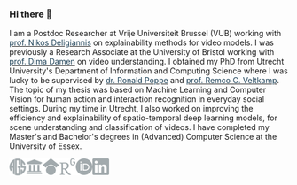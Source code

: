 ### Hi there 👋

I am a Postdoc Researcher at Vrije Universiteit Brussel (VUB) working with <a href="http://www.etrovub.be/people/member/about-bio/ndeligia/" target="_blank"><font color="#1E4258"> prof. Nikos Deligiannis</font></a> on explainability methods for video models. I was previously a Research Associate at the University of Bristol working with <a href="https://dimadamen.github.io/" target="_blank"><font color="#1E4258"> prof. Dima Damen</font></a> on video understanding. I obtained my PhD from Utrecht University's Department of Information and Computing Science where I was lucky to be supervised by <a href="https://rpoppe.wordpress.com/" target="_blank"><font color="#1E4258"> dr. Ronald Poppe</font></a> and <a href="https://www.uu.nl/staff/default.aspx?lng=NL&Profielpagina=RCVeltkamp&t=0" target="_blank"><font color="#1E4258"> prof. Remco C. Veltkamp</font></a>. The topic of my thesis was based on Machine Learning and Computer Vision for human action and interaction recognition in everyday social settings. During my time in Utrecht, I also worked on improving the efficiency and explainability of spatio-temporal deep learning models, for scene understanding and classification of videos. I have completed my Master's and Bachelor's degrees in (Advanced) Computer Science at the University of Essex.

<a href="https://alexandrosstergiou.github.io"  target="_blank" rel="noopener noreferrer">
  <img align="left" alt="Alex Stergiou | webpage" width="30px" src="https://github.com/alexandrosstergiou/alexandrosstergiou.github.io/blob/master/icons/icon_grey.svg" />
</a>
<a href="https://research-information.bris.ac.uk/en/persons/alexandros-g-stergiou"  target="_blank" rel="noopener noreferrer">
  <img align="left" alt="Alex Stergiou | UU profile" width="30px" src="https://github.com/alexandrosstergiou/alexandrosstergiou.github.io/blob/master/icons/university.svg" />
</a>
<a href="https://scholar.google.co.uk/citations?user=_E_Zs3kAAAAJ&hl=en&oi=sra" target="_blank" rel="noopener noreferrer">
  <img align="left" alt="Alex Stergiou | Google scholar" width="30px" src="https://github.com/alexandrosstergiou/alexandrosstergiou.github.io/blob/master/icons/googlescholar.svg" />
</a>
<a href="https://www.researchgate.net/profile/Alexandros_Stergiou" target="_blank" rel="noopener noreferrer">
  <img align="left" alt="Alex Stergiou | Reseach Gate" width="30px" src="https://github.com/alexandrosstergiou/alexandrosstergiou.github.io/blob/master/icons/researchgate.svg" />
</a>
<a href="https://orcid.org/0000-0003-4706-4231" target="_blank" rel="noopener noreferrer" >
  <img align="left" alt="Alex Stergiou | Orcid" width="30px" src="https://github.com/alexandrosstergiou/alexandrosstergiou.github.io/blob/master/icons/orcid.svg" />
</a>
<a href="https://www.linkedin.com/in/alexandros-stergiou-b06a17128/" target="_blank" rel="noopener noreferrer">
  <img align="left" alt="Alex Stergiou | LinkdeIN" width="30px" src="https://github.com/alexandrosstergiou/alexandrosstergiou.github.io/blob/master/icons/linkedin.svg" />
</a>
